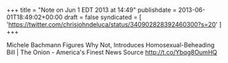 +++
title = "Note on Jun 1 EDT 2013 at 14:49"
publishdate = 2013-06-01T18:49:02+00:00
draft = false
syndicated = [ 'https://twitter.com/chrisjohndeluca/status/340902828392460300?s=20' ]
+++

Michele Bachmann Figures Why Not, Introduces Homosexual-Beheading Bill | The Onion - America's Finest News Source http://t.co/Ybqg8OumHQ
